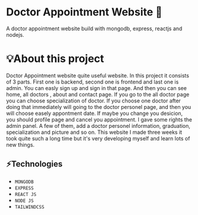 # Doctor Appointment Website 🥼
A doctor appointment website build with mongodb, express, reactjs and nodejs.

# 💡About this project 
Doctor Appointment website quite useful website. In this project it consists of 3 parts. First one is backend, second one is frontend and last one is admin. You can easly sign up and sign in that page. And then you can see home, all doctors , about and contact page. If you go to the all doctor page you can choose specialization of doctor. If you choose one doctor after doing that immediately will going to the doctor personel page, and then you will choose easely appontment date. If maybe you change you desicion, you should profile page and cancel you appointment. I gave some rights the admin panel. A few of them, add a doctor personel information, graduation, specialization and picture and so on. This website I made three weeks it took quite such a long time but it's very developing myself and learn lots of new things.

## ⚡Technologies
* `MONGODB`
* `EXPRESS`
* `REACT JS`
* `NODE JS`
* `TAILWINDCSS`
